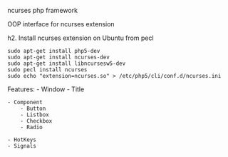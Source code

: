 ncurses php framework

OOP interface for ncurses extension

h2. Install ncurses extension on Ubuntu from pecl

    sudo apt-get install php5-dev
    sudo apt-get install ncurses-dev
    sudo apt-get install libncursesw5-dev
    sudo pecl install ncurses
    sudo echo "extension=ncurses.so" > /etc/php5/cli/conf.d/ncurses.ini


Features:
    - Window
        - Title

    - Component
        - Button
        - Listbox
        - Checkbox
        - Radio

    - HotKeys
    - Signals
